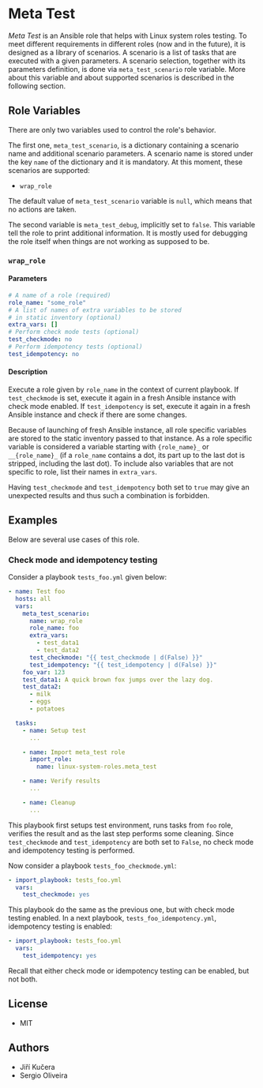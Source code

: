 # Meta Test

*Meta Test* is an Ansible role that helps with Linux system roles testing. To
meet different requirements in different roles (now and in the future), it is
designed as a library of scenarios. A scenario is a list of tasks that are
executed with a given parameters. A scenario selection, together with its
parameters definition, is done via `meta_test_scenario` role variable. More
about this variable and about supported scenarios is described in the following
section.

## Role Variables

There are only two variables used to control the role's behavior.

The first one, `meta_test_scenario`, is a dictionary containing a scenario name
and additional scenario parameters. A scenario name is stored under the key
`name` of the dictionary and it is mandatory. At this moment, these scenarios
are supported:

* `wrap_role`

The default value of `meta_test_scenario` variable is `null`, which means that
no actions are taken.

The second variable is `meta_test_debug`, implicitly set to `false`. This
variable tell the role to print additional information. It is mostly used for
debugging the role itself when things are not working as supposed to be.

### `wrap_role`

#### Parameters

```yaml
# A name of a role (required)
role_name: "some_role"
# A list of names of extra variables to be stored
# in static inventory (optional)
extra_vars: []
# Perform check mode tests (optional)
test_checkmode: no
# Perform idempotency tests (optional)
test_idempotency: no
```

#### Description

Execute a role given by `role_name` in the context of current playbook. If
`test_checkmode` is set, execute it again in a fresh Ansible instance with
check mode enabled. If `test_idempotency` is set, execute it again in a fresh
Ansible instance and check if there are some changes.

Because of launching of fresh Ansible instance, all role specific variables are
stored to the static inventory passed to that instance. As a role specific
variable is considered a variable starting with `{role_name}_` or
`__{role_name}_` (if a `role_name` contains a dot, its part up to the last dot
is stripped, including the last dot). To include also variables that are not
specific to role, list their names in `extra_vars`.

Having `test_checkmode` and `test_idempotency` both set to `true` may give an
unexpected results and thus such a combination is forbidden.

## Examples

Below are several use cases of this role.

### Check mode and idempotency testing

Consider a playbook `tests_foo.yml` given below:

```yaml
- name: Test foo
  hosts: all
  vars:
    meta_test_scenario:
      name: wrap_role
      role_name: foo
      extra_vars:
        - test_data1
        - test_data2
      test_checkmode: "{{ test_checkmode | d(False) }}"
      test_idempotency: "{{ test_idempotency | d(False) }}"
    foo_var: 123
    test_data1: A quick brown fox jumps over the lazy dog.
    test_data2:
      - milk
      - eggs
      - potatoes

  tasks:
    - name: Setup test
      ...

    - name: Import meta_test role
      import_role:
        name: linux-system-roles.meta_test

    - name: Verify results
      ...

    - name: Cleanup
      ...
```

This playbook first setups test environment, runs tasks from `foo` role,
verifies the result and as the last step performs some cleaning. Since
`test_checkmode` and `test_idempotency` are both set to `False`, no check mode
and idempotency testing is performed.

Now consider a playbook `tests_foo_checkmode.yml`:

```yaml
- import_playbook: tests_foo.yml
  vars:
    test_checkmode: yes
```

This playbook do the same as the previous one, but with check mode testing
enabled. In a next playbook, `tests_foo_idempotency.yml`, idempotency testing
is enabled:

```yaml
- import_playbook: tests_foo.yml
  vars:
    test_idempotency: yes
```

Recall that either check mode or idempotency testing can be enabled, but not
both.

## License

* MIT

## Authors

* Jiří Kučera <jkucera AT redhat.com>
* Sergio Oliveira <seocam AT seocam.com>
